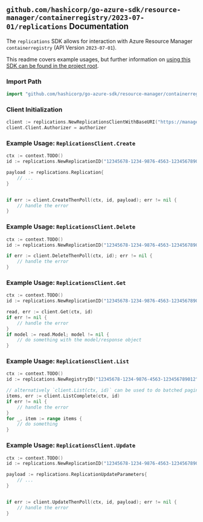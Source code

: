 
## `github.com/hashicorp/go-azure-sdk/resource-manager/containerregistry/2023-07-01/replications` Documentation

The `replications` SDK allows for interaction with Azure Resource Manager `containerregistry` (API Version `2023-07-01`).

This readme covers example usages, but further information on [using this SDK can be found in the project root](https://github.com/hashicorp/go-azure-sdk/tree/main/docs).

### Import Path

```go
import "github.com/hashicorp/go-azure-sdk/resource-manager/containerregistry/2023-07-01/replications"
```


### Client Initialization

```go
client := replications.NewReplicationsClientWithBaseURI("https://management.azure.com")
client.Client.Authorizer = authorizer
```


### Example Usage: `ReplicationsClient.Create`

```go
ctx := context.TODO()
id := replications.NewReplicationID("12345678-1234-9876-4563-123456789012", "example-resource-group", "registryName", "replicationName")

payload := replications.Replication{
	// ...
}


if err := client.CreateThenPoll(ctx, id, payload); err != nil {
	// handle the error
}
```


### Example Usage: `ReplicationsClient.Delete`

```go
ctx := context.TODO()
id := replications.NewReplicationID("12345678-1234-9876-4563-123456789012", "example-resource-group", "registryName", "replicationName")

if err := client.DeleteThenPoll(ctx, id); err != nil {
	// handle the error
}
```


### Example Usage: `ReplicationsClient.Get`

```go
ctx := context.TODO()
id := replications.NewReplicationID("12345678-1234-9876-4563-123456789012", "example-resource-group", "registryName", "replicationName")

read, err := client.Get(ctx, id)
if err != nil {
	// handle the error
}
if model := read.Model; model != nil {
	// do something with the model/response object
}
```


### Example Usage: `ReplicationsClient.List`

```go
ctx := context.TODO()
id := replications.NewRegistryID("12345678-1234-9876-4563-123456789012", "example-resource-group", "registryName")

// alternatively `client.List(ctx, id)` can be used to do batched pagination
items, err := client.ListComplete(ctx, id)
if err != nil {
	// handle the error
}
for _, item := range items {
	// do something
}
```


### Example Usage: `ReplicationsClient.Update`

```go
ctx := context.TODO()
id := replications.NewReplicationID("12345678-1234-9876-4563-123456789012", "example-resource-group", "registryName", "replicationName")

payload := replications.ReplicationUpdateParameters{
	// ...
}


if err := client.UpdateThenPoll(ctx, id, payload); err != nil {
	// handle the error
}
```
